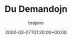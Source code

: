---
title: 'Du Demandojn'
posts: 2
hash: 't7'
author: 'brajano'
date: 2002-03-27T01:20:00+00:00
sources:
  - http://forums.tokipona.org/viewtopic.php%3Ft=7.html
---